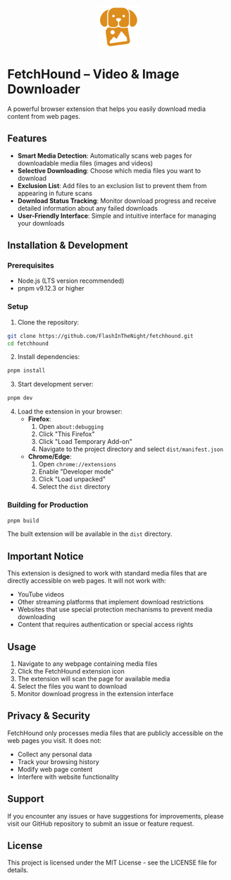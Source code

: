 <p align="center">
  <img src="public/icon/128.png" alt="FetchHound Logo" width="96" height="96">
</p>

# FetchHound – Video & Image Downloader

A powerful browser extension that helps you easily download media content from web pages.

## Features

- **Smart Media Detection**: Automatically scans web pages for downloadable media files (images and videos)
- **Selective Downloading**: Choose which media files you want to download
- **Exclusion List**: Add files to an exclusion list to prevent them from appearing in future scans
- **Download Status Tracking**: Monitor download progress and receive detailed information about any failed downloads
- **User-Friendly Interface**: Simple and intuitive interface for managing your downloads

## Installation & Development

### Prerequisites
- Node.js (LTS version recommended)
- pnpm v9.12.3 or higher

### Setup
1. Clone the repository:
```bash
git clone https://github.com/FlashInTheNight/fetchhound.git
cd fetchhound
```

2. Install dependencies:
```bash
pnpm install
```

3. Start development server:
```bash
pnpm dev
```

4. Load the extension in your browser:
   - **Firefox**: 
     1. Open `about:debugging`
     2. Click "This Firefox"
     3. Click "Load Temporary Add-on"
     4. Navigate to the project directory and select `dist/manifest.json`
   - **Chrome/Edge**:
     1. Open `chrome://extensions`
     2. Enable "Developer mode"
     3. Click "Load unpacked"
     4. Select the `dist` directory

### Building for Production
```bash
pnpm build
```
The built extension will be available in the `dist` directory.

## Important Notice

This extension is designed to work with standard media files that are directly accessible on web pages. It will not work with:
- YouTube videos
- Other streaming platforms that implement download restrictions
- Websites that use special protection mechanisms to prevent media downloading
- Content that requires authentication or special access rights

## Usage

1. Navigate to any webpage containing media files
2. Click the FetchHound extension icon
3. The extension will scan the page for available media
4. Select the files you want to download
5. Monitor download progress in the extension interface

## Privacy & Security

FetchHound only processes media files that are publicly accessible on the web pages you visit. It does not:
- Collect any personal data
- Track your browsing history
- Modify web page content
- Interfere with website functionality

## Support

If you encounter any issues or have suggestions for improvements, please visit our GitHub repository to submit an issue or feature request.

## License

This project is licensed under the MIT License - see the LICENSE file for details.